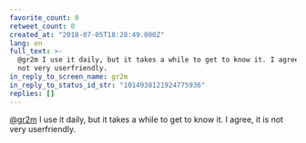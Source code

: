 ```yaml
---
favorite_count: 0
retweet_count: 0
created_at: "2018-07-05T18:28:49.000Z"
lang: en
full_text: >-
  @gr2m I use it daily, but it takes a while to get to know it. I agree, it is
  not very userfriendly.
in_reply_to_screen_name: gr2m
in_reply_to_status_id_str: "1014938121924775936"
replies: []
---
```


[@gr2m](https://twitter.com/gr2m) I use it daily, but it takes a while to get to
know it. I agree, it is not very userfriendly.
